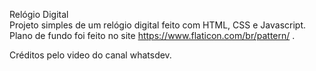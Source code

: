 Relógio Digital </br>
Projeto simples de um relógio digital feito com HTML, CSS e Javascript. </br>
Plano de fundo foi feito no site https://www.flaticon.com/br/pattern/ . </br>

Créditos pelo video do canal whatsdev.
